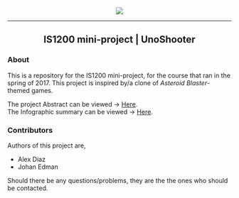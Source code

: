 <div align="center"><img src="https://edmanjohan.github.io/UnoShooter/export/UnoShooter-Title@4x.png">
<hr>
  <h2> IS1200 mini-project | UnoShooter </h2>
</div>  


### About
This is a repository for the IS1200 mini-project, for the course that ran in the spring of 2017.
This project is inspired by/a clone of *Asteroid Blaster*-themed games.

The project Abstract can be viewed -> [Here](https://1drv.ms/b/s!AjLSPhbgWJ4G3CxRmtLx8wLUIsEN). <br>
The Infographic summary can be viewed -> [Here](https://edmanjohan.github.io/UnoShooter/export/UnoShooter-InfoGraphic.pdf).


### Contributors
Authors of this project are,
- Alex Diaz
- Johan Edman

Should there be any questions/problems, they are the the ones who should be contacted.
